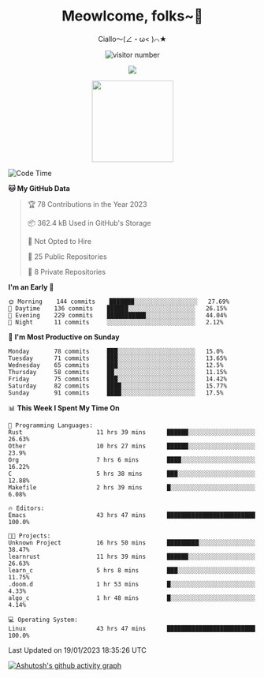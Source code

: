<div align="center">
  <h1>Meowlcome, folks~👋</h1>
  <p>Ciallo～(∠・ω< )⌒★</p>
</div>

<p align="center">
  <img src="https://count.getloli.com/get/@Ziqi-Yang?theme=rule34" alt="visitor number" />
</p>

<p align="center">
  <img src="https://skillicons.dev/icons?i=rust,c,py,flutter,go,java,js,bash,linux,emacs" />
</p>
<p align="center">
  <img height="165" src="https://github-readme-stats.vercel.app/api?username=Ziqi-Yang&show_icons=true&include_all_commits=true&hide_border=true" />
</p>

<!--START_SECTION:waka-->
![Code Time](http://img.shields.io/badge/Code%20Time-422%20hrs%206%20mins-blue)

**🐱 My GitHub Data** 

> 🏆 78 Contributions in the Year 2023
 > 
> 📦 362.4 kB Used in GitHub's Storage 
 > 
> 🚫 Not Opted to Hire
 > 
> 📜 25 Public Repositories 
 > 
> 🔑 8 Private Repositories  
 > 
**I'm an Early 🐤** 

```text
🌞 Morning    144 commits    ███████░░░░░░░░░░░░░░░░░░   27.69% 
🌆 Daytime    136 commits    ██████░░░░░░░░░░░░░░░░░░░   26.15% 
🌃 Evening    229 commits    ███████████░░░░░░░░░░░░░░   44.04% 
🌙 Night      11 commits     ░░░░░░░░░░░░░░░░░░░░░░░░░   2.12%

```
📅 **I'm Most Productive on Sunday** 

```text
Monday       78 commits     ███░░░░░░░░░░░░░░░░░░░░░░   15.0% 
Tuesday      71 commits     ███░░░░░░░░░░░░░░░░░░░░░░   13.65% 
Wednesday    65 commits     ███░░░░░░░░░░░░░░░░░░░░░░   12.5% 
Thursday     58 commits     ██░░░░░░░░░░░░░░░░░░░░░░░   11.15% 
Friday       75 commits     ███░░░░░░░░░░░░░░░░░░░░░░   14.42% 
Saturday     82 commits     ████░░░░░░░░░░░░░░░░░░░░░   15.77% 
Sunday       91 commits     ████░░░░░░░░░░░░░░░░░░░░░   17.5%

```


📊 **This Week I Spent My Time On** 

```text
💬 Programming Languages: 
Rust                     11 hrs 39 mins      ██████░░░░░░░░░░░░░░░░░░░   26.63% 
Other                    10 hrs 27 mins      ██████░░░░░░░░░░░░░░░░░░░   23.9% 
Org                      7 hrs 6 mins        ████░░░░░░░░░░░░░░░░░░░░░   16.22% 
C                        5 hrs 38 mins       ███░░░░░░░░░░░░░░░░░░░░░░   12.88% 
Makefile                 2 hrs 39 mins       █░░░░░░░░░░░░░░░░░░░░░░░░   6.08%

🔥 Editors: 
Emacs                    43 hrs 47 mins      █████████████████████████   100.0%

🐱‍💻 Projects: 
Unknown Project          16 hrs 50 mins      █████████░░░░░░░░░░░░░░░░   38.47% 
learnrust                11 hrs 39 mins      ██████░░░░░░░░░░░░░░░░░░░   26.63% 
learn_c                  5 hrs 8 mins        ███░░░░░░░░░░░░░░░░░░░░░░   11.75% 
.doom.d                  1 hr 53 mins        █░░░░░░░░░░░░░░░░░░░░░░░░   4.33% 
algo_c                   1 hr 48 mins        █░░░░░░░░░░░░░░░░░░░░░░░░   4.14%

💻 Operating System: 
Linux                    43 hrs 47 mins      █████████████████████████   100.0%

```


 Last Updated on 19/01/2023 18:35:26 UTC
<!--END_SECTION:waka-->


[![Ashutosh's github activity graph](https://github-readme-activity-graph.cyclic.app/graph?username=Ziqi-Yang&theme=github)](https://github.com/ashutosh00710/github-readme-activity-graph)
